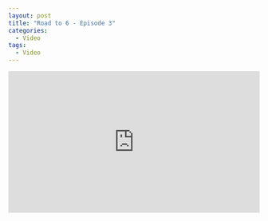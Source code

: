 ```yaml
---
layout: post
title: "Road to 6 - Episode 3"
categories:
  - Video
tags:
  - Video
---
```


<div style="overflow:hidden;padding-bottom:56.25%;position:relative;height:0;">
<iframe style="left:0;top:0;height:100%;width:100%;position:absolute;" width="560" height="315" src="https://www.youtube.com/embed/oUhp51Qd064" frameborder="0" allow="accelerometer; autoplay; encrypted-media; gyroscope; picture-in-picture" allowfullscreen></iframe>
</div>
